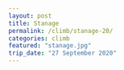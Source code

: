```yaml
---
layout: post
title: Stanage
permalink: /climb/stanage-20/
categories: climb
featured: "stanage.jpg"
trip_date: "27 September 2020"
---
```

